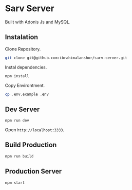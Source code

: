 # Sarv Server

Built with Adonis Js and MySQL.

## Instalation

Clone Repository.

```bash
git clone git@github.com:ibrahimalanshor/sarv-server.git
```

Instal dependencies.

```bash
npm install
```

Copy Environtment.

```bash
cp .env.example .env
```

## Dev Server

```bash
npm run dev
```

Open `http://localhost:3333`.

## Build Production

```bash
npm run build
```

## Production Server

```bash
npm start
```